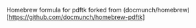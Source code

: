 Homebrew formula for pdftk
forked from (docmunch/homebrew)[https://github.com/docmunch/homebrew-pdftk]
